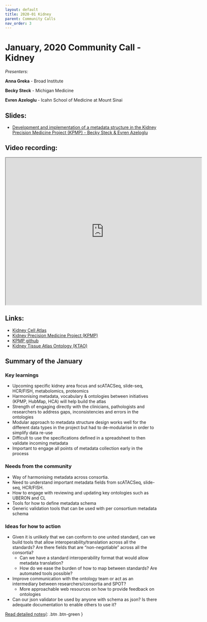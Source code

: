 ```yaml
---
layout: default
title: 2020-01 Kidney
parent: Community Calls
nav_order: 3
---
```

<script src="https://kit.fontawesome.com/fc66878563.js" crossorigin="anonymous"></script>
# January, 2020 Community Call - Kidney

*Presenters:* 

**Anna Greka** - Broad Institute

**Becky Steck** - Michigan Medicine

**Evren Azeloglu** - Icahn School of Medicine at Mount Sinai

## <i class="fas fa-chalkboard-teacher"></i> Slides:
- [Development and implementation of a metadata structure in the Kidney Precision Medicine Project (KPMP) - Becky Steck & Evren Azeloglu](https://drive.google.com/open?id=1kuLmInF9KXMs7U_9Lsp7O3Bqo2CrDf1I6WSejbyDs0A)

## <i class="fas fa-video"></i> Video recording:
<iframe src="https://drive.google.com/file/d/1fSFdpFkkqIM9mBw6cax82Ef_8mEChbVP/preview" width="640" height="480"></iframe>

## <i class="fas fa-external-link-square-alt"></i> Links:

- [Kidney Cell Atlas](https://chanzuckerberg.com/science/programs-resources/humancellatlas/seednetworks/a-comprehensive-single-cell-atlas-of-the-human-kidney/)
- [Kidney Precision Medicine Project (KPMP)](https://kpmp.org/)
- [KPMP github](https://github.com/KPMP)
- [Kidney Tissue Atlas Ontology (KTAO)](https://github.com/KPMP/KTAO)

## Summary of the January

### <i class="fas fa-search"></i> Key learnings

- Upcoming specific kidney area focus and scATACSeq, slide-seq, HCR/FISH, metabolomics, proteomics
- Harmonising metadata, vocabulary & ontologies between initiatives (KPMP, HubMap, HCA) will help build the atlas
- Strength of engaging directly with the clinicians, pathologists and researchers to address gaps, inconsistencies and errors in the ontologies
- Modular approach to metadata structure design works well for the different data types in the project but had to de-modularise in order to simplify data re-use
- Difficult to use the specifications defined in a spreadsheet to then validate incoming metadata
- Important to engage all points of metadata collection early in the process

### <i class="far fa-comment-dots"></i> Needs from the community
- Way of harmonising metadata across consortia. 
- Need to understand important metadata fields from scATACSeq, slide-seq, HCR/FISH. 
- How to engage with reviewing and updating key ontologies such as UBERON and CL
- Tools for how to define metadata schema 
- Generic validation tools that can be used with per consortium metadata schema
  
### <i class="far fa-lightbulb"></i> Ideas for how to action
- Given it is unlikely that we can conform to one united standard, can we build tools that allow interoperability/translation across all the standards? Are there fields that are “non-negotiable” across all the consortia?
  - Can we have a standard interoperability format that would allow metadata translation?
  - How do we ease the burden of how to map between standards? Are automated tools possible?
- Improve communication with the ontology team or act as an intermediary between researchers/consortia and SPOT?
  - More approachable web resources on how to provide feedback on ontologies
- Can our json validator be used by anyone with schema as json? Is there adequate documentation to enable others to use it?

[<i class="fab fa-readme"></i> Read detailed notes](https://docs.google.com/document/d/1SNKp4MffHJy2hCVQKw7xk5PXRcuN5EUozuA8N3xnTis/edit#heading=h.st9cqyv138hw){: .btn .btn-green }
